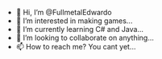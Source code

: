 - 👋 Hi, I’m @FullmetalEdwardo
- 👀 I’m interested in making games...
- 🌱 I’m currently learning C# and Java...
- 💞️ I’m looking to collaborate on anything...
- 📫 How to reach me? You cant yet...

<!---
FullmetalEdwardo/FullmetalEdwardo is a ✨ special ✨ repository because its `README.md` (this file) appears on your GitHub profile.
You can click the Preview link to take a look at your changes.
--->

